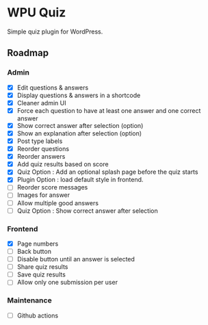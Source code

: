 # WPU Quiz

Simple quiz plugin for WordPress.

## Roadmap

### Admin
- [x] Edit questions & answers
- [x] Display questions & answers in a shortcode
- [x] Cleaner admin UI
- [x] Force each question to have at least one answer and one correct answer
- [x] Show correct answer after selection (option)
- [x] Show an explanation after selection (option)
- [x] Post type labels
- [x] Reorder questions
- [x] Reorder answers
- [x] Add quiz results based on score
- [x] Quiz Option : Add an optional splash page before the quiz starts
- [x] Plugin Option : load default style in frontend.
- [ ] Reorder score messages
- [ ] Images for answer
- [ ] Allow multiple good answers
- [ ] Quiz Option : Show correct answer after selection

### Frontend
- [x] Page numbers
- [ ] Back button
- [ ] Disable button until an answer is selected
- [ ] Share quiz results
- [ ] Save quiz results
- [ ] Allow only one submission per user

### Maintenance
- [ ] Github actions


